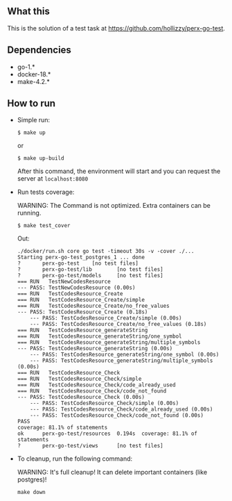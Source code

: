 ## What this
This is the solution of a test task at https://github.com/hollizzy/perx-go-test.

## Dependencies
- go-1.*
- docker-18.*
- make-4.2.*

## How to run
- Simple run:
    ```shell
    $ make up
    ```
    or
    ```shell
    $ make up-build
    ```

    After this command, the environment will start and you can request the server at `localhost:8080`

- Run tests coverage:

    WARNING: The Command is not optimized. Extra containers can be running.
    ```shell
    $ make test_cover
    ```
    Out:
    ```
    ./docker/run.sh core go test -timeout 30s -v -cover ./...
    Starting perx-go-test_postgres_1 ... done
    ?       perx-go-test    [no test files]
    ?       perx-go-test/lib        [no test files]
    ?       perx-go-test/models     [no test files]
    === RUN   TestNewCodesResource
    --- PASS: TestNewCodesResource (0.00s)
    === RUN   TestCodesResource_Create
    === RUN   TestCodesResource_Create/simple
    === RUN   TestCodesResource_Create/no_free_values
    --- PASS: TestCodesResource_Create (0.18s)
        --- PASS: TestCodesResource_Create/simple (0.00s)
        --- PASS: TestCodesResource_Create/no_free_values (0.18s)
    === RUN   TestCodesResource_generateString
    === RUN   TestCodesResource_generateString/one_symbol
    === RUN   TestCodesResource_generateString/multiple_symbols
    --- PASS: TestCodesResource_generateString (0.00s)
        --- PASS: TestCodesResource_generateString/one_symbol (0.00s)
        --- PASS: TestCodesResource_generateString/multiple_symbols (0.00s)
    === RUN   TestCodesResource_Check
    === RUN   TestCodesResource_Check/simple
    === RUN   TestCodesResource_Check/code_already_used
    === RUN   TestCodesResource_Check/code_not_found
    --- PASS: TestCodesResource_Check (0.00s)
        --- PASS: TestCodesResource_Check/simple (0.00s)
        --- PASS: TestCodesResource_Check/code_already_used (0.00s)
        --- PASS: TestCodesResource_Check/code_not_found (0.00s)
    PASS
    coverage: 81.1% of statements
    ok      perx-go-test/resources  0.194s  coverage: 81.1% of statements
    ?       perx-go-test/views      [no test files]
    ```

- To cleanup, run the following command:

    WARNING: It's full cleanup! It can delete important containers (like postgres)!
    ```shell
    make down
    ```
